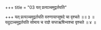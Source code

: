 +++
title = "03 यत् प्रत्यञ्चमुद्वर्तयति"

+++
यत् प्रत्यञ्चमुद्वर्तयति वरुणायाप्सुषदे चा वृश्चते ॥॥ ३ ॥  
यदुदञ्चमुद्वर्तयति सोमाय च राज्ञे सप्तऋषिभ्यश्चा वृश्चते ॥ ४ ॥